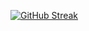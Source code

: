 [![GitHub Streak](http://github-readme-streak-stats.herokuapp.com?user=your-github-thibautvalour&theme=dark&background=000000)](https://git.io/streak-stats)
